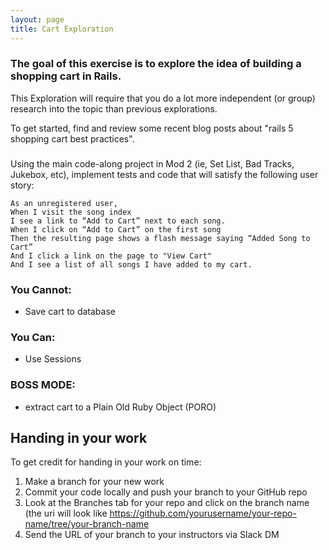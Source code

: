 ```yaml
---
layout: page
title: Cart Exploration
---
```


### The goal of this exercise is to explore the idea of building a shopping cart in Rails.

This Exploration will require that you do a lot more independent (or group) research into the topic than previous explorations.

To get started, find and review some recent blog posts about "rails 5 shopping cart best practices".


###

Using the main code-along project in Mod 2 (ie, Set List, Bad Tracks, Jukebox, etc), implement tests and code that will satisfy the following user story:

```
As an unregistered user,
When I visit the song index
I see a link to “Add to Cart” next to each song.
When I click on “Add to Cart” on the first song
Then the resulting page shows a flash message saying “Added Song to Cart”
And I click a link on the page to "View Cart"
And I see a list of all songs I have added to my cart.
```

### You Cannot:
- Save cart to database

### You Can:
- Use Sessions

### BOSS MODE:
- extract cart to a Plain Old Ruby Object (PORO)


## Handing in your work

To get credit for handing in your work on time:

1. Make a branch for your new work
1. Commit your code locally and push your branch to your GitHub repo
1. Look at the Branches tab for your repo and click on the branch name (the uri will look like https://github.com/yourusername/your-repo-name/tree/your-branch-name
1. Send the URL of your branch to your instructors via Slack DM
